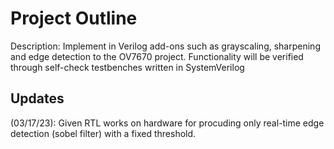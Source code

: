 # Project Outline
Description: Implement in Verilog add-ons such as grayscaling, sharpening and edge detection to the OV7670 project. Functionality will be verified through self-check testbenches written in SystemVerilog  
  
## Updates
(03/17/23): Given RTL works on hardware for procuding only real-time edge detection (sobel filter) with a fixed threshold.
